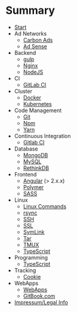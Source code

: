 # Summary

* [Start](index.md)
* Ad Networks
    * [Carbon Ads](docs/backend/carbon_ads.md)
    * [Ad Sense](docs/backend/ad_sense.md)
* Backend
    * [gulp](docs/backend/gulp.md)
    * [Nginx](docs/backend/nginx.md)
    * [NodeJS](docs/backend/nodejs.md)
* CI
    * [GitLab CI](docs/ci/gitlab-ci-md)
* Cluster
    * [Docker](docs/cluster/docker.md)
    * [Kubernetes](docs/cluster/kubernetes.md)
* Code Management
    * [Git](docs/code_management/git.md)
    * [Npm](docs/code_management/npm.md)
    * [Yarn](docs/code_management/yarn.md)
* Continuous Integration
    * [Gitlab CI](docs/ci/gitlab-ci.md)
* Database
    * [MongoDB](docs/database/mongodb.md)
    * [MySQL](docs/database/mysql.md)
    * [RethinkDB](docs/databse/rethinkdb)
* Frontend
    * [Angular](docs/frontend/angular.md) (> 2.x.x)
    * [Polymer](docs/frontend/polymer.md)
    * [SASS](docs/devtools/sass.md)
* Linux
    * [Linux Commands](docs/linux/linuxcommands.md)
    * [rsync](docs/devtools/rsync.md)
    * [SSH](docs/linux/ssh.md)
    * [SSL](docs/linux/ssl.md)
    * [SymLink](docs/linux/symlink.md)
    * [Tar](docs/linux/tar.md)
    * [TMUX](docs/linux/tmux.md)
    * [TypeScript](docs/devtools/typescript.md)
* Programming
    * [TypeScript](docs/code_management/typescript.md)
* Tracking
    * [Cookie](docs/code_management/cookie.md)
* WebApps
    * [WebApps](docs/webapps/index.md)
    * [GitBook.com](docs/webapps/gitbook.md)
* [Impressum/Legal Info](https://lossless.gmbh)
